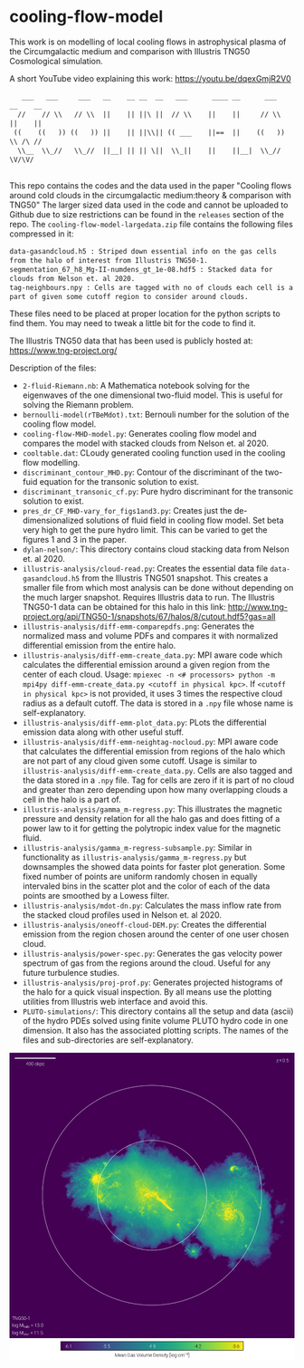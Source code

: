# cooling-flow-model
This work is on modelling of local cooling flows in astrophysical plasma of the Circumgalactic medium and comparison with Illustris TNG50 Cosmological simulation.

A short YouTube video explaining this work: https://youtu.be/dqexGmjR2V0

```
   ___   ___     ___   __    __ __  __   ___      ____ __      ___   __    __
  //    // \\   // \\  ||    || ||\ ||  // \\    ||    ||     // \\  ||    ||
 ((    ((   )) ((   )) ||    || ||\\|| (( ___    ||==  ||    ((   )) \\ /\ //
  \\__  \\_//   \\_//  ||__| || || \||  \\_||    ||    ||__|  \\_//   \V/\V/ 
                                                                       
```

This repo contains the codes and the data used in the paper "Cooling flows around cold clouds in the circumgalactic medium:theory & comparison with TNG50"
The larger sized data used in the code and cannot be uploaded to Github due to size restrictions can be found in the ```releases``` section of the repo.
The ```cooling-flow-model-largedata.zip``` file contains the following files compressed in it:
```
data-gasandcloud.h5 : Striped down essential info on the gas cells from the halo of interest from Illustris TNG50-1.
segmentation_67_h8_Mg-II-numdens_gt_1e-08.hdf5 : Stacked data for clouds from Nelson et. al 2020.
tag-neighbours.npy : Cells are tagged with no of clouds each cell is a part of given some cutoff region to consider around clouds.
```
These files need to be placed at proper location for the python scripts to find them. You may need to tweak a little bit for the code to find it.

The Illustris TNG50 data that has been used is publicly hosted at: https://www.tng-project.org/

Description of the files:

- ```2-fluid-Riemann.nb```: A Mathematica notebook solving for the eigenwaves of the one dimensional two-fluid model. This is useful for solving the Riemann problem.
- ```bernoulli-model(rTBeMdot).txt```: Bernouli number for the solution of the cooling flow model.
- ```cooling-flow-MHD-model.py```: Generates cooling flow model and compares the model with stacked clouds from Nelson et. al 2020.
- ```cooltable.dat```: CLoudy generated cooling function used in the cooling flow modelling.
- ```discriminant_contour_MHD.py```: Contour of the discriminant of the two-fuid equation for the transonic solution to exist.
- ```discriminant_transonic_cf.py```: Pure hydro discriminant for the transonic solution to exist.
- ```pres_dr_CF_MHD-vary_for_figs1and3.py```: Creates just the de-dimensionalized solutions of fluid field in cooling flow model. Set beta very high to get the pure hydro limit. This can be varied to get the figures 1 and 3 in the paper.
- ```dylan-nelson/```: This directory contains cloud stacking data from Nelson et. al 2020.
- ```illustris-analysis/cloud-read.py```: Creates the essential data file ```data-gasandcloud.h5``` from the Illustris TNG501 snapshot. This creates a smaller file from which most analysis can be done without depending on the much larger snapshot. Requires Illustris data to run. The Illustris TNG50-1 data can be obtained for this halo in this link: http://www.tng-project.org/api/TNG50-1/snapshots/67/halos/8/cutout.hdf5?gas=all
- ```illustris-analysis/diff-emm-comparepdfs.png```: Generates the normalized mass and volume PDFs and compares it with normalized differential emission from the entire halo.
- ```illustris-analysis/diff-emm-create_data.py```: MPI aware code which calculates the differential emission around a given region from the center of each cloud. Usage: ```mpiexec -n <# processors> python -m mpi4py diff-emm-create_data.py <cutoff in physical kpc>```. If ```<cutoff in physical kpc>``` is not provided, it uses 3 times the respective cloud radius as a default cutoff. The data is stored in a ```.npy``` file whose name is self-explanatory.
- ```illustris-analysis/diff-emm-plot_data.py```: PLots the differential emission data along with other useful stuff.
- ```illustris-analysis/diff-emm-neightag-nocloud.py```: MPI aware code that calculates the differential emission from regions of the halo which are not part of any cloud given some cutoff. Usage is similar to ```illustris-analysis/diff-emm-create_data.py```. Cells are also tagged and the data stored in a ```.npy``` file. Tag for cells are zero if it is part of no cloud and greater than zero depending upon how many overlapping clouds a cell in the halo is a part of.
- ```illustris-analysis/gamma_m-regress.py```: This illustrates the magnetic pressure and density relation for all the halo gas and does fitting of a power law to it 
for getting the polytropic index value for the magnetic fluid.
- ```illustris-analysis/gamma_m-regress-subsample.py```: Similar in functionality as ```illustris-analysis/gamma_m-regress.py``` but downsamples the showed data points for faster plot generation. Some fixed number of points are uniform randomly chosen in equally intervaled bins in the scatter plot and the color of each of the data points are smoothed by a Lowess filter.
- ```illustris-analysis/mdot-dn.py```: Calculates the mass inflow rate from the stacked cloud profiles used in Nelson et. al 2020.
- ```illustris-analysis/oneoff-cloud-DEM.py```: Creates the differential emission from the region chosen around the center of one user chosen cloud.
- ```illustris-analysis/power-spec.py```: Generates the gas velocity power spectrum of gas from the regions around the cloud. Useful for any future turbulence studies.
- ```illustris-analysis/proj-prof.py```: Generates projected histograms of the halo for a quick visual inspection. By all means use the plotting utilities from Illustris web interface and avoid this.
- ```PLUTO-simulations/```: This directory contains all the setup and data (ascii) of the hydro PDEs solved using finite volume PLUTO hydro code in one dimension. It also has the associated plotting scripts. The names of the files and sub-directories are self-explanatory.

![Illustris TNG50-1 halo of interest](https://github.com/dutta-alankar/cooling-flow-model/blob/main/vis_TNG50-1_halo_67_8_gas_density.png)
